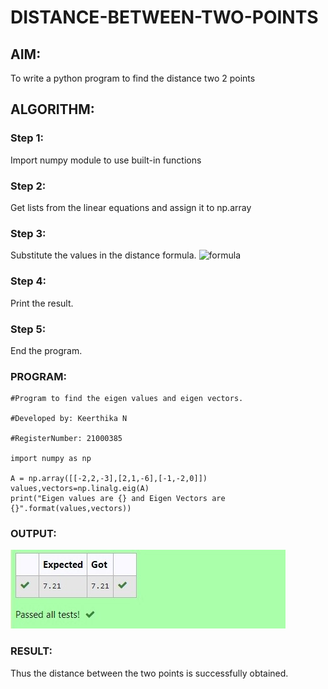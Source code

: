 # DISTANCE-BETWEEN-TWO-POINTS

## AIM:
To write a python program to find the distance two 2 points

## ALGORITHM:
### Step 1: 
Import numpy module to use built-in functions
### Step 2: 
Get lists from the linear equations and assign it to np.array
### Step 3: 
Substitute the values in the distance formula.  ![formula](./formula.jpg)
### Step 4: 
Print the result. 
### Step 5: 
End the program.

### PROGRAM:
```
#Program to find the eigen values and eigen vectors.

#Developed by: Keerthika N

#RegisterNumber: 21000385

import numpy as np

A = np.array([[-2,2,-3],[2,1,-6],[-1,-2,0]])
values,vectors=np.linalg.eig(A)
print("Eigen values are {} and Eigen Vectors are {}".format(values,vectors))
```

### OUTPUT:
![OUTPUT](./pics.jpeg)

### RESULT:
Thus the distance between the two points is successfully obtained.
